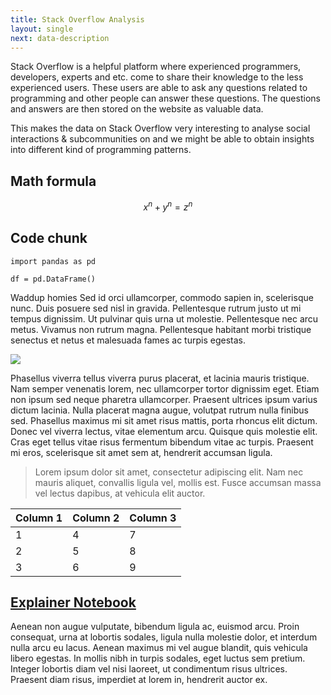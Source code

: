 ```yaml
---
title: Stack Overflow Analysis
layout: single
next: data-description
---
```

Stack Overflow is a helpful platform where experienced programmers, developers, experts and etc. come to share their knowledge to the less experienced users. These users are able to ask any questions related to programming and other people can answer these questions.
The questions and answers are then stored on the website as valuable data. 

This makes the data on Stack Overflow very interesting to analyse social interactions & subcommunities on and we might be able to obtain insights into different kind of programming patterns.





## Math formula


$$ x^n + y^n = z^n $$

## Code chunk

```
import pandas as pd

df = pd.DataFrame()
```
Waddup homies
Sed id orci ullamcorper, commodo sapien in, scelerisque nunc. Duis posuere sed nisl in gravida. Pellentesque rutrum justo ut mi tempus dignissim. Ut pulvinar quis urna ut molestie. Pellentesque nec arcu metus. Vivamus non rutrum magna. Pellentesque habitant morbi tristique senectus et netus et malesuada fames ac turpis egestas.

![](https://source.unsplash.com/random/?Copenhagen)

Phasellus viverra tellus viverra purus placerat, et lacinia mauris tristique. Nam semper venenatis lorem, nec ullamcorper tortor dignissim eget. Etiam non ipsum sed neque pharetra ullamcorper. Praesent ultrices ipsum varius dictum lacinia. Nulla placerat magna augue, volutpat rutrum nulla finibus sed. Phasellus maximus mi sit amet risus mattis, porta rhoncus elit dictum. Donec vel viverra lectus, vitae elementum arcu. Quisque quis molestie elit. Cras eget tellus vitae risus fermentum bibendum vitae ac turpis. Praesent mi eros, scelerisque sit amet sem at, hendrerit accumsan ligula.

> Lorem ipsum dolor sit amet, consectetur adipiscing elit. Nam nec mauris aliquet, convallis ligula vel, mollis est. Fusce accumsan massa vel lectus dapibus, at vehicula elit auctor.

| Column 1  | Column 2  |  Column 3 |
|---|---|---|
| 1 | 4 | 7 |
| 2 | 5 | 8 |
| 3 | 6 | 9 |

## [Explainer Notebook](explainer-notebook.html)

Aenean non augue vulputate, bibendum ligula ac, euismod arcu. Proin consequat, urna at lobortis sodales, ligula nulla molestie dolor, et interdum nulla arcu eu lacus. Aenean maximus mi vel augue blandit, quis vehicula libero egestas. In mollis nibh in turpis sodales, eget luctus sem pretium. Integer lobortis diam vel nisi laoreet, ut condimentum risus ultrices. Praesent diam risus, imperdiet at lorem in, hendrerit auctor ex.